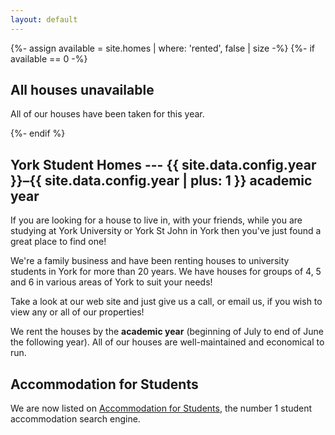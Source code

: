 ```yaml
---
layout: default
---
```


{%- assign available = site.homes | where: 'rented', false | size -%}
{%- if available == 0 -%}
<div class="info">
    <h2>All houses unavailable</h2>
    <p>All of our houses have been taken for this year.</p>
</div>
{%- endif %}

## York Student Homes --- {{ site.data.config.year }}–{{ site.data.config.year | plus: 1 }} academic year

If you are looking for a house to live in, with your friends, while you are studying at York University or York St John in York then you've just found a great place to find one!

We're a family business and have been renting houses to university students in York for more than 20 years. We have houses for groups of 4, 5 and 6 in various areas of York to suit your needs!

Take a look at our web site and just give us a call, or email us, if you wish to view any or all of our properties!

We rent the houses by the **academic year** (beginning of July to end of June the following year). All of our houses are well-maintained and economical to run.

## Accommodation for Students

We are now listed on [Accommodation for Students](/accommodation-for-students/), the number 1 student accommodation search engine.
